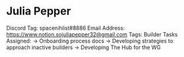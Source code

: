 # Julia Pepper

Discord Tag: spacenihlist#8886
Email Address: https://www.notion.sojuliapepper32@gmail.com
Tags: Builder
Tasks Assigned: → Onboarding process docs
→ Developing strategies to approach inactive builders
→ Developing The Hub for the WG
